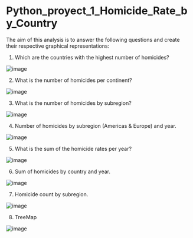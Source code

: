 # Python_proyect_1_Homicide_Rate_by_Country

The aim of this analysis is to answer the following questions and create their respective graphical representations:

1. Which are the countries with the highest number of homicides?

![image](https://github.com/ELopez2657/Python_proyect_4_Homicide_Rate_by_Country/assets/146747798/ba8af29e-c7ff-4500-8ab7-a99efcc91cad)

2. What is the number of homicides per continent?

![image](https://github.com/ELopez2657/Python_proyect_4_Homicide_Rate_by_Country/assets/146747798/1c5ef156-f8a6-425d-aa03-7d9fa8574c8f)

3. What is the number of homicides by subregion?

![image](https://github.com/ELopez2657/Python_proyect_4_Homicide_Rate_by_Country/assets/146747798/f1272dba-1bc3-4d61-a31e-b9e5e1793ece)

4. Number of homicides by subregion (Americas & Europe) and year.

![image](https://github.com/ELopez2657/Python_proyect_4_Homicide_Rate_by_Country/assets/146747798/58be6fd0-2c4a-4ab1-9ff1-dad39a6df527)

5. What is the sum of the homicide rates per year?

![image](https://github.com/ELopez2657/Python_proyect_4_Homicide_Rate_by_Country/assets/146747798/8b359948-fdfe-459b-8963-ba2583c08da6)


6. Sum of homicides by country and year.

![image](https://github.com/ELopez2657/Python_proyect_4_Homicide_Rate_by_Country/assets/146747798/80775f09-296a-4b12-9773-63c3a3aaa35c)

7. Homicide count by subregion.

![image](https://github.com/ELopez2657/Python_proyect_4_Homicide_Rate_by_Country/assets/146747798/01bd0a49-ede8-42cc-ab4c-83cddbf9a60f)

8. TreeMap

![image](https://github.com/ELopez2657/Python_proyect_4_Homicide_Rate_by_Country/assets/146747798/0039831d-9e9c-4133-b17f-fcd3b27e1501)


